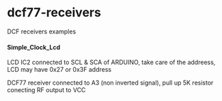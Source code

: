 # dcf77-receivers
DCF receivers examples

#### Simple_Clock_Lcd

LCD IC2 connected to SCL & SCA of ARDUINO, take care of the addreess, LCD may have 0x27 or 0x3F address

DCF77 receiver connected to A3 (non inverted signal), pull up 5K resistor conecting RF output to VCC 

